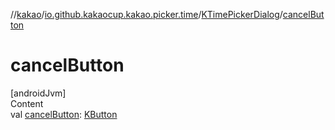 //[kakao](../../../index.md)/[io.github.kakaocup.kakao.picker.time](../index.md)/[KTimePickerDialog](index.md)/[cancelButton](cancel-button.md)



# cancelButton  
[androidJvm]  
Content  
val [cancelButton](cancel-button.md): [KButton](../../io.github.kakaocup.kakao.text/-k-button/index.md)  



